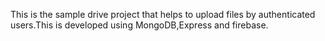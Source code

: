 This is the sample drive project that helps to upload files by authenticated users.This is developed using MongoDB,Express and firebase.
